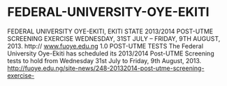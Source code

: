 FEDERAL-UNIVERSITY-OYE-EKITI
============================

FEDERAL UNIVERSITY OYE-EKITI,  EKITI STATE  2013/2014 POST-UTME SCREENING EXERCISE WEDNESDAY, 31ST JULY – FRIDAY, 9TH AUGUST, 2013. http:// www.fuoye.edu.ng  1.0 POST-UTME TESTS The Federal University Oye-Ekiti has scheduled its 2013/2014 Post-UTME Screening tests to hold from Wednesday 31st July to Friday, 9th August, 2013. http://fuoye.edu.ng/site-news/248-20132014-post-utme-screening-exercise-
